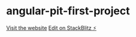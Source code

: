 # angular-pit-first-project
[Visit the website](https://angular-pit-first-project.stackblitz.io/)
[Edit on StackBlitz ⚡️](https://stackblitz.com/edit/angular-pit-first-project)